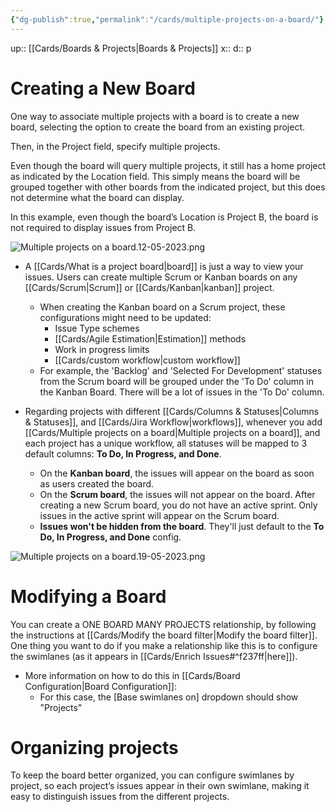 ```yaml
---
{"dg-publish":true,"permalink":"/cards/multiple-projects-on-a-board/"}
---
```


up:: [[Cards/Boards & Projects\|Boards & Projects]] 
x:: 
d:: p


# Creating a New Board

One way to associate multiple projects with a board is to create a new board, selecting the option to create the board from an existing project.

Then, in the Project field, specify multiple projects.

Even though the board will query multiple projects, it still has a home project as indicated by the Location field. This simply means the board will be grouped together with other boards from the indicated project, but this does not determine what the board can display.

In this example, even though the board’s Location is Project B, the board is not required to display issues from Project B.

![Multiple projects on a board.12-05-2023.png](/img/user/Extras/Images/Multiple%20projects%20on%20a%20board.12-05-2023.png)

- A [[Cards/What is a project board\|board]] is just a way to view your issues. Users can create multiple Scrum or Kanban boards on any [[Cards/Scrum\|Scrum]] or [[Cards/Kanban\|kanban]] project.
	- When creating the Kanban board on a Scrum project, these configurations might need to be updated:
		- Issue Type schemes  
		- [[Cards/Agile Estimation\|Estimation]] methods  
		- Work in progress limits  
		- [[Cards/custom workflow\|custom workflow]]
	- For example, the 'Backlog' and 'Selected For Development' statuses from the Scrum board will be grouped under the 'To Do' column in the Kanban Board. There will be a lot of issues in the 'To Do' column. 

- Regarding projects with different [[Cards/Columns & Statuses\|Columns & Statuses]], and [[Cards/Jira Workflow\|workflows]], whenever you add [[Cards/Multiple projects on a board\|Multiple projects on a board]], and each project has a unique workflow, all statuses will be mapped to 3 default columns: **To Do, In Progress, and Done**.
	- On the **Kanban board**, the issues will appear on the board as soon as users created the board.
	- On the **Scrum board**, the issues will not appear on the board. After creating a new Scrum board, you do not have an active sprint. Only issues in the active sprint will appear on the Scrum board.
	- **Issues won't be hidden from the board**. They'll just default to the **To Do, In Progress, and Done** config. 

![Multiple projects on a board.19-05-2023.png](/img/user/Extras/Images/Multiple%20projects%20on%20a%20board.19-05-2023.png)


# Modifying a Board

You can create a ONE BOARD MANY PROJECTS relationship, by following the instructions at [[Cards/Modify the board filter\|Modify the board filter]]. One thing you want to do if you make a relationship like this is to configure the swimlanes (as it appears in [[Cards/Enrich Issues#^f237ff\|here]]). 
- More information on how to do this in [[Cards/Board Configuration\|Board Configuration]]: 
	- For this case, the [Base swimlanes on] dropdown should show "Projects"


# Organizing projects

To keep the board better organized, you can configure swimlanes by project, so each project’s issues appear in their own swimlane, making it easy to distinguish issues from the different projects.


